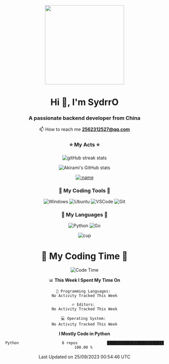 <div align="center">

 <a href="https://v2.nonebot.dev/">
    <img src="https://pic.imgdb.cn/item/64d89d451ddac507ccd6c5b6.jpg width="500" height="250">
</a>

<h1 align="center">Hi 👋, I'm SydrrO</h1>
<h3 align="center">A passionate backend developer from China</h3>

📫 How to reach me   **2562312527@qq.com**

<h3 align="center"</h3>
<p align="center">
</p>

### ⭐ My Acts ⭐

<p align="center">
  <img src="http://github-readme-streak-stats.herokuapp.com?user=Sydrro&hide_border=true&date_format=M%20j%5B%2C%20Y%5D"  alt="gitHub streak stats"/>
</p>

</div>


<p align="center">
  <img src="https://github-readme-stats.vercel.app/api?username=Sydrro&show_icons=true&hide_border=true"  alt="Akirami's GitHub stats"/>
</p>

<p align="center">
<a href="https://fxxkpython.com">
  <img src="https://count.getloli.com/get/@:ydrro" alt=":name" />
</a>
</p>


<div align="center">

### 🧰 **My Coding Tools** 🧰

![Windows](https://img.shields.io/badge/-Windows-0078D6?style=flat-square&logo=Windows&logoColor=fff)
![Ubuntu](https://img.shields.io/badge/-Ubuntu-E95420?style=flat-square&logo=Ubuntu&logoColor=fff)
![VSCode](https://img.shields.io/badge/-VSCode-007ACC?style=flat-square&logo=visualstudiocode&logoColor=fff)
![Git](https://img.shields.io/badge/-Git-F05032?style=flat-square&logo=git&logoColor=fff)

### 🌟 **My Languages** 🌟

![Python](https://img.shields.io/badge/-Python-3776AB?style=flat-square&logo=Python&logoColor=fff)
![Go](https://img.shields.io/badge/-Go-00ADD8?style=flat-square&logo=Go&logoColor=fff)


![cup](https://github-profile-trophy.vercel.app/?username=sydrro&theme=buddhism&row=2&column=3)
</div>


<div align="center">

<h1 align="center">👀 My Coding Time 👀</h1>
 
 
 <!--START_SECTION:waka-->
![Code Time](http://img.shields.io/badge/Code%20Time-21%20hrs%2024%20mins-blue)

📊 **This Week I Spent My Time On** 

```text
💬 Programming Languages: 
No Activity Tracked This Week

🔥 Editors: 
No Activity Tracked This Week

💻 Operating System: 
No Activity Tracked This Week
```

**I Mostly Code in Python** 

```text
Python                   8 repos             █████████████████████████   100.00 % 
```




 Last Updated on 25/09/2023 00:54:46 UTC
<!--END_SECTION:waka-->

</div>


